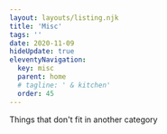 ```yaml
---
layout: layouts/listing.njk
title: 'Misc' 
tags: ''
date: 2020-11-09
hideUpdate: true
eleventyNavigation:
  key: misc
  parent: home
  # tagline: ' & kitchen'
  order: 45
---
```

Things that don't fit in another category

